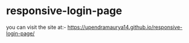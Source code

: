 # responsive-login-page
you can visit the site at:- https://upendramaurya14.github.io/responsive-login-page/